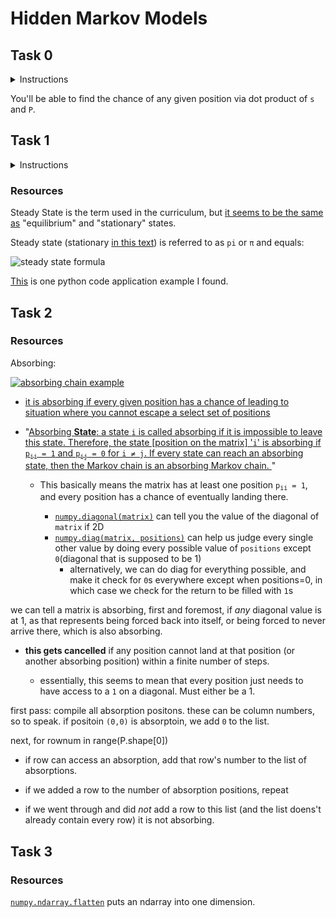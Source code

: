# Hidden Markov Models

## Task 0

<details>
    <summary> Instructions</summary>

Write the function `def markov_chain(P, s, t=1):` that determines the probability of a markov chain being in a particular state after a specified number of iterations:

`P` is a square 2D numpy.ndarray of shape `(n, n)` representing the transition matrix

`P[i, j]` is the probability of transitioning from state i to state j
`n` is the number of states in the markov chain

* `s` is a numpy.ndarray of shape `(1, n)` representing the probability of starting in each state

* `t` is the number of iterations that the markov chain has been through

Returns: a `numpy.ndarray` of shape `(1, n)` representing the probability of being in a specific state after `t` iterations, or `None` on failure


</details>

You'll be able to find the chance of any given position via dot product of `s` and `P`.



## Task 1

<details>
    <summary> Instructions </summary>

    Write the function def regular(P): that determines the steady state probabilities of a regular markov chain:

P is a is a square 2D numpy.ndarray of shape (n, n) representing the transition matrix
P[i, j] is the probability of transitioning from state i to state j
n is the number of states in the markov chain
Returns: a numpy.ndarray of shape (1, n) containing the steady state probabilities, or None on failure

</details>


### Resources

Steady State is the term used in the curriculum, but [it seems to be the same as](https://math.stackexchange.com/questions/9325/equilibrium-distribution-steady-state-distribution-stationary-distribution-and) "equilibrium" and "stationary" states.

Steady state (stationary [in this text](https://towardsdatascience.com/markov-chain-analysis-and-simulation-using-python-4507cee0b06e)) is referred to as `pi` or `π` and equals:

![steady state formula](https://miro.medium.com/v2/resize:fit:396/format:webp/1*zbWBjSC1Xba9zODUDMkftA.png)

[This](https://stackoverflow.com/questions/52137856/steady-state-probabilities-markov-chain-python-implementation) is one python code application example I found.

## Task 2

### Resources

Absorbing:

[![absorbing chain example](https://upload.wikimedia.org/wikipedia/commons/thumb/1/10/Drunkard%E2%80%99s_walk.svg/1920px-Drunkard%E2%80%99s_walk.svg.png)](https://en.wikipedia.org/wiki/Absorbing_Markov_chain)

* [it is absorbing if every given position has a chance of leading to situation where you cannot escape a select set of positions](https://en.wikipedia.org/wiki/Absorbing_Markov_chain)

* "[Absorbing **State**: a state `i` is called absorbing if it is impossible to leave this state. Therefore, the state [position on the matrix] '`i`' is absorbing if `p`<sub>`ii`</sub>` = 1` and `p`<sub>`ij`</sub>` = 0` for `i ≠ j`. If every state can reach an absorbing state, then the Markov chain is an absorbing Markov chain.
](https://www.datacamp.com/tutorial/markov-chains-python-tutorial)"

  * This basically means the matrix has at least one position `p`<sub>`ii`</sub>` = 1`, and every position has a chance of eventually landing there.

    * [`numpy.diagonal(matrix)`](https://numpy.org/doc/stable/reference/generated/numpy.diagonal.html) can tell you the value of the diagonal of `matrix` if 2D
    * [`numpy.diag(matrix, positions)`](https://numpy.org/doc/stable/reference/generated/numpy.diag.html) can help us judge every single other value by doing every possible value of `positions` except `0`(diagonal that is supposed to be 1)
      * alternatively, we can do diag for everything possible, and make it check for `0`s everywhere except when positions=0, in which case we check for the return to be filled with `1`s

we can tell a matrix is absorbing, first and foremost, if *any* diagonal value is at 1, as that represents being forced back into itself, or being forced to never arrive there, which is also absorbing.

* **this gets cancelled** if any position cannot land  at that position (or another absorbing position) within a finite number of steps.

  * essentially, this seems to mean that every position just needs to have access to a `1` on a diagonal. Must either be a 1.


first pass: compile all absorption positons. these can be column numbers, so to speak. if positoin `(0,0)` is absorptoin, we add `0` to the list.

next, for rownum in range(P.shape[0])

* if row can access an absorption, add that row's number to the list of absorptions.

* if we added a row to the number of absorption positions, repeat

* if we went through and did *not* add a row to this list (and the list doens't already contain every row) it is not absorbing.

## Task 3

### Resources

[`numpy.ndarray.flatten`](https://numpy.org/doc/stable/reference/generated/numpy.ndarray.flatten.html) puts an ndarray into one dimension.